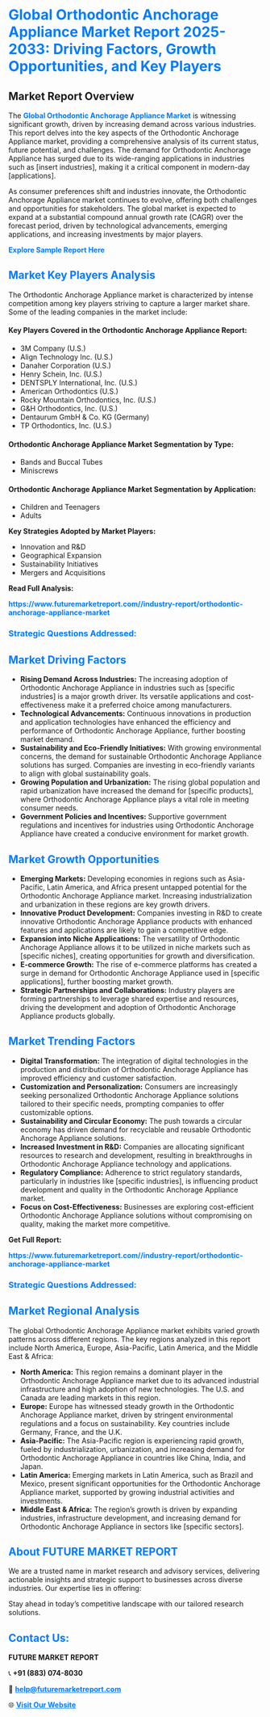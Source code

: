 <h1 style="color: #007BFF;">Global Orthodontic Anchorage Appliance Market Report 2025-2033: Driving Factors, Growth Opportunities, and Key Players</h1>

<section id="overview">
<h2>Market Report Overview</h2>
<p>The <a href="https://www.futuremarketreport.com//industry-report/orthodontic-anchorage-appliance-market" style="color: #007BFF; text-decoration: none;"><strong>Global Orthodontic Anchorage Appliance Market</strong></a> is witnessing significant growth, driven by increasing demand across various industries. This report delves into the key aspects of the Orthodontic Anchorage Appliance market, providing a comprehensive analysis of its current status, future potential, and challenges. The demand for Orthodontic Anchorage Appliance has surged due to its wide-ranging applications in industries such as [insert industries], making it a critical component in modern-day [applications].</p>
<p>As consumer preferences shift and industries innovate, the Orthodontic Anchorage Appliance market continues to evolve, offering both challenges and opportunities for stakeholders. The global market is expected to expand at a substantial compound annual growth rate (CAGR) over the forecast period, driven by technological advancements, emerging applications, and increasing investments by major players.</p>
</section>

<section id="overview">
<p><a href="https://www.futuremarketreport.com//request-sample/reportId=85045" style="color: #007BFF; text-decoration: none;"><strong>Explore Sample Report Here</strong></a></p>
</section>

<section id="key-players">
<h2 style="color: #007BFF;">Market Key Players Analysis</h2>
<p>The Orthodontic Anchorage Appliance market is characterized by intense competition among key players striving to capture a larger market share. Some of the leading companies in the market include:</p>
<h4>Key Players Covered in the Orthodontic Anchorage Appliance Report:</h4>
<ul><li>3M Company (U.S.)</li><li>Align Technology Inc. (U.S.)</li><li>Danaher Corporation (U.S.)</li><li>Henry Schein, Inc. (U.S.)</li><li>DENTSPLY International, Inc. (U.S.)</li><li>American Orthodontics (U.S.)</li><li>Rocky Mountain Orthodontics, Inc. (U.S.)</li><li>G&amp;H Orthodontics, Inc. (U.S.)</li><li>Dentaurum GmbH &amp; Co. KG (Germany)</li><li>TP Orthodontics, Inc. (U.S.)</li></ul>
<h4>Orthodontic Anchorage Appliance Market Segmentation by Type:</h4>
<ul><li>Bands and Buccal Tubes</li><li>Miniscrews</li></ul>

<h4>Orthodontic Anchorage Appliance Market Segmentation by Application:</h4>
<ul><li>Children and Teenagers</li><li>Adults</li></ul>
<p><strong>Key Strategies Adopted by Market Players:</strong></p>
<ul>
<li>Innovation and R&D</li>
<li>Geographical Expansion</li>
<li>Sustainability Initiatives</li>
<li>Mergers and Acquisitions</li>
</ul>
</section>

<section>
<p><strong>Read Full Analysis: </strong></p><a href="https://www.futuremarketreport.com//industry-report/orthodontic-anchorage-appliance-market" style="color: #007BFF; text-decoration: none;"><strong>https://www.futuremarketreport.com//industry-report/orthodontic-anchorage-appliance-market</strong></a>
<h3 style="color: #007BFF;">Strategic Questions Addressed:</h3>
</section>

<section id="driving-factors">
<h2 style="color: #007BFF;">Market Driving Factors</h2>
<ul>
<li><strong>Rising Demand Across Industries:</strong> The increasing adoption of Orthodontic Anchorage Appliance in industries such as [specific industries] is a major growth driver. Its versatile applications and cost-effectiveness make it a preferred choice among manufacturers.</li>
<li><strong>Technological Advancements:</strong> Continuous innovations in production and application technologies have enhanced the efficiency and performance of Orthodontic Anchorage Appliance, further boosting market demand.</li>
<li><strong>Sustainability and Eco-Friendly Initiatives:</strong> With growing environmental concerns, the demand for sustainable Orthodontic Anchorage Appliance solutions has surged. Companies are investing in eco-friendly variants to align with global sustainability goals.</li>
<li><strong>Growing Population and Urbanization:</strong> The rising global population and rapid urbanization have increased the demand for [specific products], where Orthodontic Anchorage Appliance plays a vital role in meeting consumer needs.</li>
<li><strong>Government Policies and Incentives:</strong> Supportive government regulations and incentives for industries using Orthodontic Anchorage Appliance have created a conducive environment for market growth.</li>
</ul>
</section>

<section id="growth-opportunities">
<h2 style="color: #007BFF;">Market Growth Opportunities</h2>
<ul>
<li><strong>Emerging Markets:</strong> Developing economies in regions such as Asia-Pacific, Latin America, and Africa present untapped potential for the Orthodontic Anchorage Appliance market. Increasing industrialization and urbanization in these regions are key growth drivers.</li>
<li><strong>Innovative Product Development:</strong> Companies investing in R&D to create innovative Orthodontic Anchorage Appliance products with enhanced features and applications are likely to gain a competitive edge.</li>
<li><strong>Expansion into Niche Applications:</strong> The versatility of Orthodontic Anchorage Appliance allows it to be utilized in niche markets such as [specific niches], creating opportunities for growth and diversification.</li>
<li><strong>E-commerce Growth:</strong> The rise of e-commerce platforms has created a surge in demand for Orthodontic Anchorage Appliance used in [specific applications], further boosting market growth.</li>
<li><strong>Strategic Partnerships and Collaborations:</strong> Industry players are forming partnerships to leverage shared expertise and resources, driving the development and adoption of Orthodontic Anchorage Appliance products globally.</li>
</ul>
</section>

<section id="trending-factors">
<h2 style="color: #007BFF;">Market Trending Factors</h2>
<ul>
<li><strong>Digital Transformation:</strong> The integration of digital technologies in the production and distribution of Orthodontic Anchorage Appliance has improved efficiency and customer satisfaction.</li>
<li><strong>Customization and Personalization:</strong> Consumers are increasingly seeking personalized Orthodontic Anchorage Appliance solutions tailored to their specific needs, prompting companies to offer customizable options.</li>
<li><strong>Sustainability and Circular Economy:</strong> The push towards a circular economy has driven demand for recyclable and reusable Orthodontic Anchorage Appliance solutions.</li>
<li><strong>Increased Investment in R&D:</strong> Companies are allocating significant resources to research and development, resulting in breakthroughs in Orthodontic Anchorage Appliance technology and applications.</li>
<li><strong>Regulatory Compliance:</strong> Adherence to strict regulatory standards, particularly in industries like [specific industries], is influencing product development and quality in the Orthodontic Anchorage Appliance market.</li>
<li><strong>Focus on Cost-Effectiveness:</strong> Businesses are exploring cost-efficient Orthodontic Anchorage Appliance solutions without compromising on quality, making the market more competitive.</li>
</ul>
</section>

<section>
<p><strong>Get Full Report: </strong></p><a href="https://www.futuremarketreport.com//industry-report/orthodontic-anchorage-appliance-market" style="color: #007BFF; text-decoration: none;"><strong>https://www.futuremarketreport.com//industry-report/orthodontic-anchorage-appliance-market</strong></a>
<h3 style="color: #007BFF;">Strategic Questions Addressed:</h3>
</section>


<section id="regional-analysis">
<h2 style="color: #007BFF;">Market Regional Analysis</h2>
<p>The global Orthodontic Anchorage Appliance market exhibits varied growth patterns across different regions. The key regions analyzed in this report include North America, Europe, Asia-Pacific, Latin America, and the Middle East & Africa:</p>
<ul>
<li><strong>North America:</strong> This region remains a dominant player in the Orthodontic Anchorage Appliance market due to its advanced industrial infrastructure and high adoption of new technologies. The U.S. and Canada are leading markets in this region.</li>
<li><strong>Europe:</strong> Europe has witnessed steady growth in the Orthodontic Anchorage Appliance market, driven by stringent environmental regulations and a focus on sustainability. Key countries include Germany, France, and the U.K.</li>
<li><strong>Asia-Pacific:</strong> The Asia-Pacific region is experiencing rapid growth, fueled by industrialization, urbanization, and increasing demand for Orthodontic Anchorage Appliance in countries like China, India, and Japan.</li>
<li><strong>Latin America:</strong> Emerging markets in Latin America, such as Brazil and Mexico, present significant opportunities for the Orthodontic Anchorage Appliance market, supported by growing industrial activities and investments.</li>
<li><strong>Middle East & Africa:</strong> The region’s growth is driven by expanding industries, infrastructure development, and increasing demand for Orthodontic Anchorage Appliance in sectors like [specific sectors].</li>
</ul>
</section>

<footer>
<h2 style="color: #007BFF;">About FUTURE MARKET REPORT</h2>
<p>We are a trusted name in market research and advisory services, delivering actionable insights and strategic support to businesses across diverse industries. Our expertise lies in offering:</p>

<p>Stay ahead in today’s competitive landscape with our tailored research solutions.</p>

<h2 style="color: #007BFF;">Contact Us:</h2>
<p><strong>FUTURE MARKET REPORT</strong></p>
<p>📞 <strong>+91 (883) 074-8030</strong></p>
<p>📧 <strong><a href="mailto:help@futuremarketreport.com" style="color: #007BFF;">help@futuremarketreport.com</a></strong></p>
<p>🌐 <strong><a href="https://www.futuremarketreport.com/" style="color: #007BFF;">Visit Our Website</a></strong></p>
</footer>